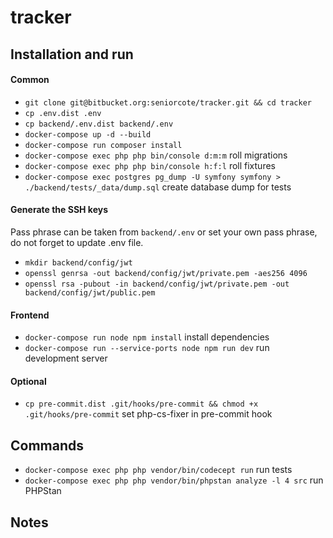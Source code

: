 # tracker

## Installation and run

#### Common

- `git clone git@bitbucket.org:seniorcote/tracker.git && cd tracker`
- `cp .env.dist .env`
- `cp backend/.env.dist backend/.env`
- `docker-compose up -d --build`
- `docker-compose run composer install`
- `docker-compose exec php php bin/console d:m:m` roll migrations
- `docker-compose exec php php bin/console h:f:l` roll fixtures
- `docker-compose exec postgres pg_dump -U symfony symfony > ./backend/tests/_data/dump.sql` create database dump for tests

#### Generate the SSH keys

Pass phrase can be taken from `backend/.env` or set your own pass phrase, do not forget to update .env file.

- `mkdir backend/config/jwt`
- `openssl genrsa -out backend/config/jwt/private.pem -aes256 4096`
- `openssl rsa -pubout -in backend/config/jwt/private.pem -out backend/config/jwt/public.pem`

#### Frontend

- `docker-compose run node npm install` install dependencies
- `docker-compose run --service-ports node npm run dev` run development server

#### Optional

- `cp pre-commit.dist .git/hooks/pre-commit && chmod +x .git/hooks/pre-commit` set php-cs-fixer in pre-commit hook

## Commands

- `docker-compose exec php php vendor/bin/codecept run` run tests
- `docker-compose exec php php vendor/bin/phpstan analyze -l 4 src` run PHPStan

## Notes